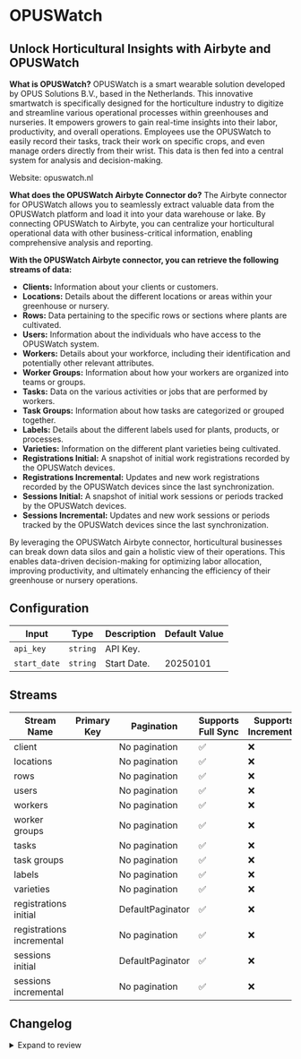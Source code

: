 # OPUSWatch
## Unlock Horticultural Insights with Airbyte and OPUSWatch

**What is OPUSWatch?**
OPUSWatch is a smart wearable solution developed by OPUS Solutions B.V., based in the Netherlands. This innovative smartwatch is specifically designed for the horticulture industry to digitize and streamline various operational processes within greenhouses and nurseries. It empowers growers to gain real-time insights into their labor, productivity, and overall operations. Employees use the OPUSWatch to easily record their tasks, track their work on specific crops, and even manage orders directly from their wrist. This data is then fed into a central system for analysis and decision-making.

Website: opuswatch.nl

**What does the OPUSWatch Airbyte Connector do?**
The Airbyte connector for OPUSWatch allows you to seamlessly extract valuable data from the OPUSWatch platform and load it into your data warehouse or lake. By connecting OPUSWatch to Airbyte, you can centralize your horticultural operational data with other business-critical information, enabling comprehensive analysis and reporting.

**With the OPUSWatch Airbyte connector, you can retrieve the following streams of data:**
* **Clients:** Information about your clients or customers.
* **Locations:** Details about the different locations or areas within your greenhouse or nursery.
* **Rows:** Data pertaining to the specific rows or sections where plants are cultivated.
* **Users:** Information about the individuals who have access to the OPUSWatch system.
* **Workers:** Details about your workforce, including their identification and potentially other relevant attributes.
* **Worker Groups:** Information about how your workers are organized into teams or groups.
* **Tasks:** Data on the various activities or jobs that are performed by workers.
* **Task Groups:** Information about how tasks are categorized or grouped together.
* **Labels:** Details about the different labels used for plants, products, or processes.
* **Varieties:** Information on the different plant varieties being cultivated.
* **Registrations Initial:** A snapshot of initial work registrations recorded by the OPUSWatch devices.
* **Registrations Incremental:** Updates and new work registrations recorded by the OPUSWatch devices since the last synchronization.
* **Sessions Initial:** A snapshot of initial work sessions or periods tracked by the OPUSWatch devices.
* **Sessions Incremental:** Updates and new work sessions or periods tracked by the OPUSWatch devices since the last synchronization.

By leveraging the OPUSWatch Airbyte connector, horticultural businesses can break down data silos and gain a holistic view of their operations. This enables data-driven decision-making for optimizing labor allocation, improving productivity, and ultimately enhancing the efficiency of their greenhouse or nursery operations.

## Configuration

| Input | Type | Description | Default Value |
|-------|------|-------------|---------------|
| `api_key` | `string` | API Key.  |  |
| `start_date` | `string` | Start Date.  | 20250101 |

## Streams
| Stream Name | Primary Key | Pagination | Supports Full Sync | Supports Incremental |
|-------------|-------------|------------|---------------------|----------------------|
| client |  | No pagination | ✅ |  ❌  |
| locations |  | No pagination | ✅ |  ❌  |
| rows |  | No pagination | ✅ |  ❌  |
| users |  | No pagination | ✅ |  ❌  |
| workers |  | No pagination | ✅ |  ❌  |
| worker groups |  | No pagination | ✅ |  ❌  |
| tasks |  | No pagination | ✅ |  ❌  |
| task groups |  | No pagination | ✅ |  ❌  |
| labels |  | No pagination | ✅ |  ❌  |
| varieties |  | No pagination | ✅ |  ❌  |
| registrations initial |  | DefaultPaginator | ✅ |  ❌  |
| registrations incremental |  | No pagination | ✅ |  ❌  |
| sessions initial |  | DefaultPaginator | ✅ |  ❌  |
| sessions incremental |  | No pagination | ✅ |  ❌  |

## Changelog

<details>
  <summary>Expand to review</summary>

| Version          | Date              | Pull Request | Subject        |
|------------------|-------------------|--------------|----------------|
| 0.0.4 | 2025-06-21 | [60559](https://github.com/airbytehq/airbyte/pull/60559) | Update dependencies |
| 0.0.3 | 2025-05-10 | [60190](https://github.com/airbytehq/airbyte/pull/60190) | Update dependencies |
| 0.0.2 | 2025-05-04 | [59519](https://github.com/airbytehq/airbyte/pull/59519) | Update dependencies |
| 0.0.1 | 2025-04-22 | | Initial release by [@SebasZwinkels](https://github.com/SebasZwinkels) via Connector Builder |

</details>
